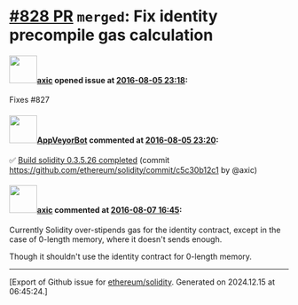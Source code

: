 # [\#828 PR](https://github.com/ethereum/solidity/pull/828) `merged`: Fix identity precompile gas calculation

#### <img src="https://avatars.githubusercontent.com/u/20340?v=4" width="50">[axic](https://github.com/axic) opened issue at [2016-08-05 23:18](https://github.com/ethereum/solidity/pull/828):

Fixes #827


#### <img src="https://avatars.githubusercontent.com/u/17834419?u=b89ed77bc75ed5b8464e6820556fb697572ecbea&v=4" width="50">[AppVeyorBot](https://github.com/AppVeyorBot) commented at [2016-08-05 23:20](https://github.com/ethereum/solidity/pull/828#issuecomment-237987775):

:white_check_mark: [Build solidity 0.3.5.26 completed](https://ci.appveyor.com/project/ethereum/solidity/build/0.3.5.26) (commit https://github.com/ethereum/solidity/commit/c5c30b12c1 by @axic)

#### <img src="https://avatars.githubusercontent.com/u/20340?v=4" width="50">[axic](https://github.com/axic) commented at [2016-08-07 16:45](https://github.com/ethereum/solidity/pull/828#issuecomment-238093139):

Currently Solidity over-stipends gas for the identity contract, except in the case of 0-length memory, where it doesn't sends enough.

Though it shouldn't use the identity contract for 0-length memory.


-------------------------------------------------------------------------------



[Export of Github issue for [ethereum/solidity](https://github.com/ethereum/solidity). Generated on 2024.12.15 at 06:45:24.]
